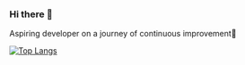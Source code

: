 ### Hi there 👋
Aspiring developer on a journey of continuous improvement💪


[![Top Langs](https://github-readme-stats-git-masterrstaa-rickstaa.vercel.app/api/top-langs/?username=Cedricsia&theme=dracula)](https://github.com/anuraghazra/github-readme-stats)
